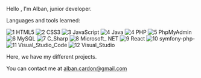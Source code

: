 Hello , I'm Alban, junior developer.


Languages and tools learned: 


![1 HTML5](https://github.com/albancardon/albancardon/assets/73275347/279beb4f-3aa3-4fac-b43f-90eba920e657)
![2 CSS3](https://github.com/albancardon/albancardon/assets/73275347/52556d91-ecea-4949-b06a-b2c2edfc3caf)
![3 JavaScript](https://github.com/albancardon/albancardon/assets/73275347/cdc468d4-8426-4661-b0b1-c69e007130d9)
![4 Java](https://github.com/albancardon/albancardon/assets/73275347/9a55d488-b5f9-4521-a361-359d81a20552)
![4 PHP](https://github.com/albancardon/albancardon/assets/73275347/9e2368d5-9de8-44ae-b818-dda66d8eaef6)
![5 PhpMyAdmin](https://github.com/albancardon/albancardon/assets/73275347/d16c95f7-eba7-4acd-ba64-b5b278754044)
![6 MySQL](https://github.com/albancardon/albancardon/assets/73275347/fcc07cd1-fc09-4aff-98f6-9053b2900ae0)
![7 C_Sharp](https://github.com/albancardon/albancardon/assets/73275347/7f4cf063-d7d8-4e19-836f-df80fed0c8c4)
![8 Microsoft_ NET](https://github.com/albancardon/albancardon/assets/73275347/7177b1f5-d207-4336-9869-f1692340d465)
![9 React](https://github.com/albancardon/albancardon/assets/73275347/f999573b-1f66-412a-b523-945ec1043d4c)
![10 symfony-php-](https://github.com/albancardon/albancardon/assets/73275347/660c4c8f-4198-488d-915a-7a9220803b17)
![11 Visual_Studio_Code](https://github.com/albancardon/albancardon/assets/73275347/420332a6-be8f-421b-bad9-ecf93724375d)
![12 Visual_Studio](https://github.com/albancardon/albancardon/assets/73275347/9a34d78e-7533-44ed-8203-9bb59613372f)


Here, we have my different projects.

You can contact me at alban.cardon@gmail.com
